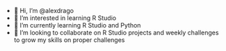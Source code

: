 - 👋 Hi, I’m @alexdrago
- 👀 I’m interested in learning R Studio
- 🌱 I’m currently learning R Studio and Python
- 💞️ I’m looking to collaborate on R Studio projects and weekly challenges to grow my skills on proper challenges


<!---
alexdrago/alexdrago is a ✨ special ✨ repository because its `README.md` (this file) appears on your GitHub profile.
You can click the Preview link to take a look at your changes.
--->
